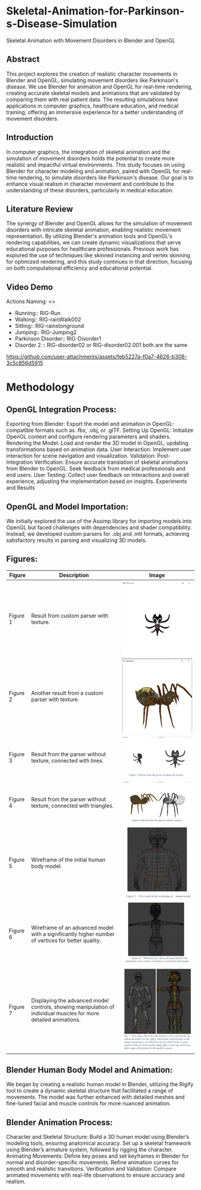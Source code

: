 # Skeletal-Animation-for-Parkinson-s-Disease-Simulation

Skeletal Animation with Movement Disorders in Blender and OpenGL

## Abstract

This project explores the creation of realistic character movements in Blender and OpenGL, simulating movement disorders like Parkinson's disease. We use Blender for animation and OpenGL for real-time rendering, creating accurate skeletal models and animations that are validated by comparing them with real patient data. The resulting simulations have applications in computer graphics, healthcare education, and medical training, offering an immersive experience for a better understanding of movement disorders.

## Introduction

In computer graphics, the integration of skeletal animation and the simulation of movement disorders holds the potential to create more realistic and impactful virtual environments. This study focuses on using Blender for character modeling and animation, paired with OpenGL for real-time rendering, to simulate disorders like Parkinson's disease. Our goal is to enhance visual realism in character movement and contribute to the understanding of these disorders, particularly in medical education.

## Literature Review
The synergy of Blender and OpenGL allows for the simulation of movement disorders with intricate skeletal animation, enabling realistic movement representation. By utilizing Blender's animation tools and OpenGL's rendering capabilities, we can create dynamic visualizations that serve educational purposes for healthcare professionals. Previous work has explored the use of techniques like skinned instancing and vertex skinning for optimized rendering, and this study continues in that direction, focusing on both computational efficiency and educational potential.

## Video Demo
Actions Naming: <>

* Running:: RIG-Run
* Walking:: RIG-rainWalk002
* Sitting:: RIG-rainstonground
* Jumping:: RIG-Jumping2
* Parkinson Disorder:: RIG-Disorder1
* Disorder 2 :: RIG-disorder02 or RIG-disorder02.001  both are the same



https://github.com/user-attachments/assets/feb5227a-f0a7-4626-b308-3c5c856d5915

# Methodology

## OpenGL Integration Process:

Exporting from Blender: Export the model and animation in OpenGL-compatible formats such as .fbx, .obj, or .glTF.
Setting Up OpenGL: Initialize OpenGL context and configure rendering parameters and shaders.
Rendering the Model: Load and render the 3D model in OpenGL, updating transformations based on animation data.
User Interaction: Implement user interaction for scene navigation and visualization.
Validation:
Post-Integration Verification: Ensure accurate translation of skeletal animations from Blender to OpenGL. Seek feedback from medical professionals and end users.
User Testing: Collect user feedback on interactions and overall experience, adjusting the implementation based on insights.
Experiments and Results

## OpenGL and Model Importation:

We initially explored the use of the Assimp library for importing models into OpenGL but faced challenges with dependencies and shader compatibility. Instead, we developed custom parsers for .obj and .mtl formats, achieving satisfactory results in parsing and visualizing 3D models.

## Figures:

| **Figure** | **Description**                                                                                                  | **Image**             |
| ---------- | ---------------------------------------------------------------------------------------------------------------- | --------------------- |
| Figure 1   | Result from custom parser with texture.                                                                          | ![](Figures/Fig1.png) |
| Figure 2   | Another result from a custom parser with texture.                                                                  | ![](Figures/Fig2.png) |
| Figure 3   | Result from the parser without texture, connected with lines.                                                    | ![](Figures/Fig3.png) |
| Figure 4   | Result from the parser without texture, connected with triangles.                                                | ![](Figures/Fig4.png) |
| Figure 5   | Wireframe of the initial human body model.                                                                       | ![](Figures/Fig5.png) |
| Figure 6   | Wireframe of an advanced model with a significantly higher number of vertices for better quality.                | ![](Figures/Fig6.png) |
| Figure 7   | Displaying the advanced model controls, showing manipulation of individual muscles for more detailed animations. | ![](Figures/Fig7.png) |

## Blender Human Body Model and Animation:

We began by creating a realistic human model in Blender, utilizing the Rigify tool to create a dynamic skeletal structure that facilitated a range of movements. The model was further enhanced with detailed meshes and fine-tuned facial and muscle controls for more nuanced animation.

## Blender Animation Process:

Character and Skeletal Structure: Build a 3D human model using Blender’s modeling tools, ensuring anatomical accuracy. Set up a skeletal framework using Blender’s armature system, followed by rigging the character.
Animating Movements: Define key poses and set keyframes in Blender for normal and disorder-specific movements. Refine animation curves for smooth and realistic transitions.
Verification and Validation: Compare animated movements with real-life observations to ensure accuracy and realism.


